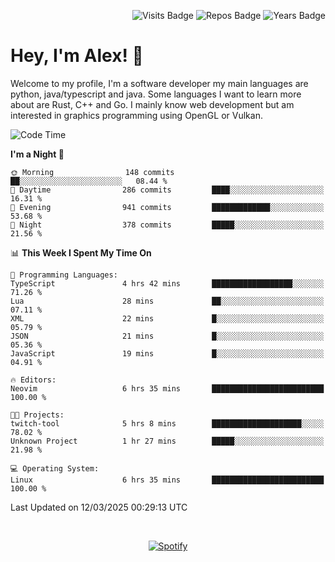 <p align="right">
  <img src="https://badges.pufler.dev/visits/Alextibtab/Alextibtab" alt="Visits Badge">
  <img src="https://badges.pufler.dev/repos/Alextibtab/" alt="Repos Badge">
  <img src="https://badges.pufler.dev/years/Alextibtab/" alt="Years Badge">
</p>

<h1 align="left">Hey, I'm Alex! 💽 </h1>

Welcome to my profile, I'm a software developer my main languages are python, java/typescript and java. Some languages I want to learn more about are Rust, C++ and Go. I mainly know web development but am interested in graphics programming using OpenGL or Vulkan.

<!--START_SECTION:waka-->
![Code Time](http://img.shields.io/badge/Code%20Time-132%20hrs%2044%20mins-blue)

**I'm a Night 🦉** 

```text
🌞 Morning                148 commits         ██░░░░░░░░░░░░░░░░░░░░░░░   08.44 % 
🌆 Daytime                286 commits         ████░░░░░░░░░░░░░░░░░░░░░   16.31 % 
🌃 Evening                941 commits         █████████████░░░░░░░░░░░░   53.68 % 
🌙 Night                  378 commits         █████░░░░░░░░░░░░░░░░░░░░   21.56 % 
```


📊 **This Week I Spent My Time On** 

```text
💬 Programming Languages: 
TypeScript               4 hrs 42 mins       ██████████████████░░░░░░░   71.26 % 
Lua                      28 mins             ██░░░░░░░░░░░░░░░░░░░░░░░   07.11 % 
XML                      22 mins             █░░░░░░░░░░░░░░░░░░░░░░░░   05.79 % 
JSON                     21 mins             █░░░░░░░░░░░░░░░░░░░░░░░░   05.36 % 
JavaScript               19 mins             █░░░░░░░░░░░░░░░░░░░░░░░░   04.91 % 

🔥 Editors: 
Neovim                   6 hrs 35 mins       █████████████████████████   100.00 % 

🐱‍💻 Projects: 
twitch-tool              5 hrs 8 mins        ████████████████████░░░░░   78.02 % 
Unknown Project          1 hr 27 mins        █████░░░░░░░░░░░░░░░░░░░░   21.98 % 

💻 Operating System: 
Linux                    6 hrs 35 mins       █████████████████████████   100.00 % 
```


 Last Updated on 12/03/2025 00:29:13 UTC
<!--END_SECTION:waka-->
&nbsp;<div align="center">
  [![Spotify](https://spotify-now-playing-wine-six.vercel.app/api/spotify?border_color=ffffff)](https://open.spotify.com/user/pmo1v2ejnt42kgp5jar5drtag)
</div>

